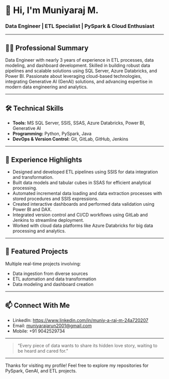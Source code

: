 # 👋 Hi, I'm Muniyaraj M.

### Data Engineer | ETL Specialist | PySpark & Cloud Enthusiast

---

## 👨‍💻 Professional Summary
Data Engineer with nearly 3 years of experience in ETL processes, data modeling, and dashboard development. Skilled in building robust data pipelines and scalable solutions using SQL Server, Azure Databricks, and Power BI. Passionate about leveraging cloud-based technologies, integrating Generative AI (GenAI) solutions, and advancing expertise in modern data engineering and analytics.

---

## 🛠️ Technical Skills
- **Tools:** MS SQL Server, SSIS, SSAS, Azure Databricks, Power BI, Generative AI  
- **Programming:** Python, PySpark, Java  
- **DevOps & Version Control:** Git, GitLab, GitHub, Jenkins  

---

## 💼 Experience Highlights
- Designed and developed ETL pipelines using SSIS for data integration and transformation.  
- Built data models and tabular cubes in SSAS for efficient analytical processing.  
- Automated incremental data loading and data extraction processes with stored procedures and SSIS expressions.  
- Created interactive dashboards and performed data validation using Power BI and DAX.  
- Integrated version control and CI/CD workflows using GitLab and Jenkins to streamline deployment.  
- Worked with cloud data platforms like Azure Databricks for big data processing and analytics.  

---

## 🚀 Featured Projects
Multiple real-time projects involving:
- Data ingestion from diverse sources  
- ETL automation and data transformation  
- Data modeling and dashboard creation  

---

## 📫 Connect With Me
- LinkedIn: https://www.linkedin.com/in/muniy-a-raj-m-24a720207
- Email: muniyarajarun2001@gmail.com  
- Mobile: +91 9042529734  

---

>“Every piece of data wants to share its hidden love story, waiting to be heard and cared for.”

---

Thanks for visiting my profile! Feel free to explore my repositories for PySpark, GenAI, and ETL projects.


